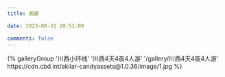 ```yaml
---
title: 画廊

date: 2023-08-31 20:51:00

comments: false
---
```

<div class="gallery-group-main">
{% galleryGroup '川西小环线' '川西4天4夜4人游' '/gallery/川西4天4夜4人游' https://cdn.cbd.int/akilar-candyassets@1.0.36/image/1.jpg %}
</div>
